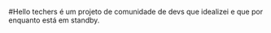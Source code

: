 #Hello techers é um projeto de comunidade de devs que idealizei e que por enquanto está em standby.
